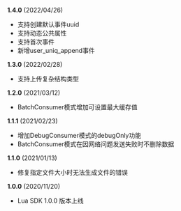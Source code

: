 **1.4.0** (2022/04/26)
- 支持创建默认事件uuid
- 支持动态公共属性
- 支持首次事件
- 新增user_uniq_append事件

**1.3.0** (2022/02/28)
- 支持上传复杂结构类型

**1.2.0** (2021/03/12)
- BatchConsumer模式增加可设置最大缓存值

**1.1.1** (2021/02/23)
- 增加DebugConsumer模式的debugOnly功能
- BatchConsumer模式在因网络问题发送失败时不删除数据

**1.1.0** (2021/01/13)
- 修复指定文件大小时无法生成文件的错误

**1.0.0** (2020/11/20)
- Lua SDK 1.0.0 版本上线